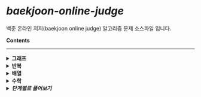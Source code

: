 # *baekjoon-online-judge*

백준 온라인 저지(baekjoon online judge) 알고리즘 문제 소스파일 입니다.

<b>Contents</b>

<hr>
<details>
	<summary><b>그래프</b></summary>
    <ul>
        <li><a href="https://github.com/sjsage522/baekjoon-online-judge/blob/master/source/그래프/graph_1012.c">유기농 배추</a></li>
        <li><a href="https://github.com/sjsage522/baekjoon-online-judge/blob/master/source/그래프/graph_1260.c">DFS와 BFS</a></li>
        <li><a href="https://github.com/sjsage522/baekjoon-online-judge/blob/master/source/그래프/graph_1697.c">숨바꼭질</a></li>
        <li><a href="https://github.com/sjsage522/baekjoon-online-judge/blob/master/source/그래프/graph_2178.c">미로 탐색</a></li>
        <li><a href="https://github.com/sjsage522/baekjoon-online-judge/blob/master/source/그래프/graph_2468.c">안전 영역</a></li>
        <li><a href="https://github.com/sjsage522/baekjoon-online-judge/blob/master/source/그래프/graph_2583.c">영역 구하기</a></li>
        <li><a href="https://github.com/sjsage522/baekjoon-online-judge/blob/master/source/그래프/graph_2667.c">단지번호붙이기</a></li>
        <li><a href="https://github.com/sjsage522/baekjoon-online-judge/blob/master/source/그래프/graph_6603.c">로또</a></li>
        <li><a href="https://github.com/sjsage522/baekjoon-online-judge/blob/master/source/그래프/graph_7562.c">나이트의 이동</a></li>
        <li><a href="https://github.com/sjsage522/baekjoon-online-judge/blob/master/source/그래프/graph_7569.c">토마토</a></li>
    </ul>
</details>
<details>
    <summary><b>반복</b></summary>
    <ul>
        <li><a href="https://github.com/sjsage522/baekjoon-online-judge/blob/master/source/반복/for_2438.c">별 찍기-1</a></li>
    </ul>
</details><details>
    <summary><b>배열</b></summary>
    <ul>
        <li><a href="https://github.com/sjsage522/baekjoon-online-judge/blob/master/source/배열/array_1159.c">농구 경기</a></li>
    </ul>
</details>
<details>
    <summary><b>수학</b></summary>
    <ul>
        <li><a href="https://github.com/sjsage522/baekjoon-online-judge/blob/master/source/수학/math_1000.c">A+B</a></li>
    </ul>
</details>
<details>
    <summary><b><em>단계별로 풀어보기</em></b></summary>
    <ul>
        <details>
            <summary><b>입출력과 사칙연산</b></summary>
            <ul>
                <li><a href="https://github.com/sjsage522/baekjoon-online-judge/blob/master/source/단계별로%20풀어보기/입출력과%20사칙연산/A%2BB.c">A+B</a></li>
                <li><a href="https://github.com/sjsage522/baekjoon-online-judge/blob/master/source/단계별로%20풀어보기/입출력과%20사칙연산/A-B.c">A-B</a></li>
                <li><a href="https://github.com/sjsage522/baekjoon-online-judge/blob/master/source/단계별로%20풀어보기/입출력과%20사칙연산/AxB.c">AxB</a></li>
                <li><a href="https://github.com/sjsage522/baekjoon-online-judge/blob/master/source/단계별로%20풀어보기/입출력과%20사칙연산/A／B.c">A/B</a></li>
                <li><a href="https://github.com/sjsage522/baekjoon-online-judge/blob/master/source/단계별로%20풀어보기/입출력과%20사칙연산/Hello World.java">Hello World</a></li>
                <li><a href="https://github.com/sjsage522/baekjoon-online-judge/blob/master/source/단계별로%20풀어보기/입출력과%20사칙연산/We love kriii.c">We love kriii</a></li>
                <li><a href="https://github.com/sjsage522/baekjoon-online-judge/blob/master/source/단계별로%20풀어보기/입출력과%20사칙연산/개.c">개</a></li>
                <li><a href="https://github.com/sjsage522/baekjoon-online-judge/blob/master/source/단계별로%20풀어보기/입출력과%20사칙연산/고양이.c">고양이</a></li>
                <li><a href="https://github.com/sjsage522/baekjoon-online-judge/blob/master/source/단계별로%20풀어보기/입출력과%20사칙연산/곱셈.c">곱셈</a></li>
                <li><a href="https://github.com/sjsage522/baekjoon-online-judge/blob/master/source/단계별로%20풀어보기/입출력과%20사칙연산/나머지.c">나머지</a></li>
                <li><a href="https://github.com/sjsage522/baekjoon-online-judge/blob/master/source/단계별로%20풀어보기/입출력과%20사칙연산/사칙연산.c">사칙연산</a></li>
            </ul>
        </details>
        <details>
            <summary><b>if 문</b></summary>
            <ul>
                <li><a href="https://github.com/sjsage522/baekjoon-online-judge/blob/master/source/단계별로%20풀어보기/if문/두%20수%20비교하기.c">두 수 비교하기</a></li>
                <li><a href="https://github.com/sjsage522/baekjoon-online-judge/blob/master/source/단계별로%20풀어보기/if문/사분면%20고르기.java">사분면 고르기</a></li>
                <li><a href="https://github.com/sjsage522/baekjoon-online-judge/blob/master/source/단계별로%20풀어보기/if문/시험%20성적.c">시험 성적</a></li>
                <li><a href="https://github.com/sjsage522/baekjoon-online-judge/blob/master/source/단계별로%20풀어보기/if문/알람%20시계.c">알람 시계</a></li>
                <li><a href="https://github.com/sjsage522/baekjoon-online-judge/blob/master/source/단계별로%20풀어보기/if문/윤년.c">윤년</a></li>
            </ul>
        </details>
        <details>
            <summary><b>for 문</b></summary>
            <ul>
                <li><a href="https://github.com/sjsage522/baekjoon-online-judge/blob/master/source/단계별로%20풀어보기/for문/A%2BB%20-%203.c">A+B - 3</a></li>      
                <li><a href="https://github.com/sjsage522/baekjoon-online-judge/blob/master/source/단계별로%20풀어보기/for문/A%2BB%20-%207.c">A+B - 7</a></li>   
                <li><a href="https://github.com/sjsage522/baekjoon-online-judge/blob/master/source/단계별로%20풀어보기/for문/A%2BB%20-%208.c">A+B - 8</a></li>                   
                <li><a href="https://github.com/sjsage522/baekjoon-online-judge/blob/master/source/단계별로%20풀어보기/for문/N%20찍기.c">N 찍기</a></li>   
                <li><a href="https://github.com/sjsage522/baekjoon-online-judge/blob/master/source/단계별로%20풀어보기/for문/X보다%20작은%20수.c">X보다 작은 수</a></li>   
                <li><a href="https://github.com/sjsage522/baekjoon-online-judge/blob/master/source/단계별로%20풀어보기/for문/구구단.c">구구단</a></li>   
                <li><a href="https://github.com/sjsage522/baekjoon-online-judge/blob/master/source/단계별로%20풀어보기/for문/기찍%20N.c">기찍 N</a></li>   
                <li><a href="https://github.com/sjsage522/baekjoon-online-judge/blob/master/source/단계별로%20풀어보기/for문/별%20찍기%20-%201.c">별 찍기 - 1</a></li>   
                <li><a href="https://github.com/sjsage522/baekjoon-online-judge/blob/master/source/단계별로%20풀어보기/for문/별%20찍기%20-%202.c">별 찍기 - 2</a></li>                
                <li><a href="https://github.com/sjsage522/baekjoon-online-judge/blob/master/source/단계별로%20풀어보기/for문/빠른%20A%2BB.c">빠른 A+B</a></li>   
                <li><a href="https://github.com/sjsage522/baekjoon-online-judge/blob/master/source/단계별로%20풀어보기/for문/합.c">합</a></li>               
            </ul>
        </details>
        <details>
            <summary><b>while 문</b></summary>
            <ul>
                <li><a href="https://github.com/sjsage522/baekjoon-online-judge/blob/master/source/단계별로%20풀어보기/while문/A%2BB%20-%204.c">A+B - 4</a></li>
                <li><a href="https://github.com/sjsage522/baekjoon-online-judge/blob/master/source/단계별로%20풀어보기/while문/A%2BB%20-%205.c">A+B - 5</a></li>
                <li><a href="https://github.com/sjsage522/baekjoon-online-judge/blob/master/source/단계별로%20풀어보기/while문/더하기%20사이클.c">더하기 사이클</a></li>
            </ul>
        </details>   
        <details>
            <summary><b>실습1</b></summary>
            <ul>
                <li><a href="https://github.com/sjsage522/baekjoon-online-judge/blob/master/source/단계별로%20풀어보기/실습1/별%20찍기%20-%2013.java">별 찍기 - 13</a></li>
                <li><a href="https://github.com/sjsage522/baekjoon-online-judge/blob/master/source/단계별로%20풀어보기/실습1/별%20찍기%20-%2013.java">별 찍기 - 21</a></li>
                <li><a href="https://github.com/sjsage522/baekjoon-online-judge/blob/master/source/단계별로%20풀어보기/실습1/별%20찍기%9-%2021.java">별 찍기 - 9</a></li>
                <li><a href="https://github.com/sjsage522/baekjoon-online-judge/blob/master/source/단계별로%20풀어보기/실습1/상근날드.java">상근날드</a></li>
                <li><a href="https://github.com/sjsage522/baekjoon-online-judge/blob/master/source/단계별로%20풀어보기/실습1/세%20수.c">세 수</a></li>
                <li><a href="https://github.com/sjsage522/baekjoon-online-judge/blob/master/source/단계별로%20풀어보기/실습1/평균%20점수.java">평균 점수</a></li>    
            </ul>
        </details>
        <details>
            <summary><b>1차원 배열</b></summary>
            <ul>
                <li><a href="https://github.com/sjsage522/baekjoon-online-judge/blob/master/source/단계별로%20풀어보기/1차원%20배열/OX퀴즈.c">OX퀴즈</a></li>
                <li><a href="https://github.com/sjsage522/baekjoon-online-judge/blob/master/source/단계별로%20풀어보기/1차원%20배열/나머지.c">나머지</a></li>
                <li><a href="https://github.com/sjsage522/baekjoon-online-judge/blob/master/source/단계별로%20풀어보기/1차원%20배열/숫자의%20개수.c">숫자의 개수</a></li>
                <li><a href="https://github.com/sjsage522/baekjoon-online-judge/blob/master/source/단계별로%20풀어보기/1차원%20배열/최댓값.c">최댓값</a></li>
                <li><a href="https://github.com/sjsage522/baekjoon-online-judge/blob/master/source/단계별로%20풀어보기/1차원%20배열/최소%2C%20최대.c">최소, 최대</a></li>
                <li><a href="https://github.com/sjsage522/baekjoon-online-judge/blob/master/source/단계별로%20풀어보기/1차원%20배열/평균.c">평균</a></li>
                <li><a href="https://github.com/sjsage522/baekjoon-online-judge/blob/master/source/단계별로%20풀어보기/1차원%20배열/평균은%20넘겠지.c">평균은 넘겠지</a></li>      
            </ul>
        </details>
        <details>
            <summary><b>함수</b></summary>
            <ul>
                <li><a href="https://github.com/sjsage522/baekjoon-online-judge/blob/master/source/단계별로%20풀어보기/함수/셀프%20넘버.c">셀프 넘버</a></li>
                <li><a href="https://github.com/sjsage522/baekjoon-online-judge/blob/master/source/단계별로%20풀어보기/함수/정수%20N개의%20합.c">정수 N개의 합</a></li>
                <li><a href="https://github.com/sjsage522/baekjoon-online-judge/blob/master/source/단계별로%20풀어보기/함수/한수.java">한수</a></li>     
            </ul>
        </details>
        <details>
            <summary><b>문자열</b></summary>
            <ul>
                <li><a href="https://github.com/sjsage522/baekjoon-online-judge/blob/master/source/단계별로%20풀어보기/문자열/그룹%20단어%20체커.c">그룹 단어 체커</a></li>
                <li><a href="https://github.com/sjsage522/baekjoon-online-judge/blob/master/source/단계별로%20풀어보기/문자열/다이얼.c">다이얼</a></li>
                <li><a href="https://github.com/sjsage522/baekjoon-online-judge/blob/master/source/단계별로%20풀어보기/문자열/단어%20공부.c">단어 공부</a></li>                 <li><a href="https://github.com/sjsage522/baekjoon-online-judge/blob/master/source/단계별로%20풀어보기/문자열/단어의 개수.c">단어의 개수</a></li>                 <li><a href="https://github.com/sjsage522/baekjoon-online-judge/blob/master/source/단계별로%20풀어보기/문자열/문자열 반복.c">문자열 반복</a></li>                 <li><a href="https://github.com/sjsage522/baekjoon-online-judge/blob/master/source/단계별로%20풀어보기/문자열/상수.c">상수</a></li>                 <li><a href="https://github.com/sjsage522/baekjoon-online-judge/blob/master/source/단계별로%20풀어보기/문자열/숫자의 합.c">숫자의 합</a></li>                 <li><a href="https://github.com/sjsage522/baekjoon-online-judge/blob/master/source/단계별로%20풀어보기/문자열/아스키 코드.c">아스키 코드</a></li>                 <li><a href="https://github.com/sjsage522/baekjoon-online-judge/blob/master/source/단계별로%20풀어보기/문자열/알파벳 찾기.c">알파벳 찾기</a></li>                 <li><a href="https://github.com/sjsage522/baekjoon-online-judge/blob/master/source/단계별로%20풀어보기/문자열/크로아티아 알파벳.c">크로아티아 알파벳</a></li>    
            </ul>
        </details>
        <details>
            <summary><b>재귀</b></summary>
            <ul>
                <li><a href="https://github.com/sjsage522/baekjoon-online-judge/blob/master/source/단계별로%20풀어보기/재귀/별%20찍기%20-%2010.java">별 찍기 - 10</a></li>
                <li><a href="https://github.com/sjsage522/baekjoon-online-judge/blob/master/source/단계별로%20풀어보기/재귀/팩토리얼.c">팩토리얼</a></li>
                <li><a href="https://github.com/sjsage522/baekjoon-online-judge/blob/master/source/단계별로%20풀어보기/재귀/피보나치%20수%205.c">피보나치 수 5</a></li>                 <li><a href="https://github.com/sjsage522/baekjoon-online-judge/blob/master/source/단계별로%20풀어보기/재귀/하노이%20탑%20이동%20순서.java">하노이 탑 이동 순서</a></li> 
            </ul>
        </details>
    </ul>
</details>












